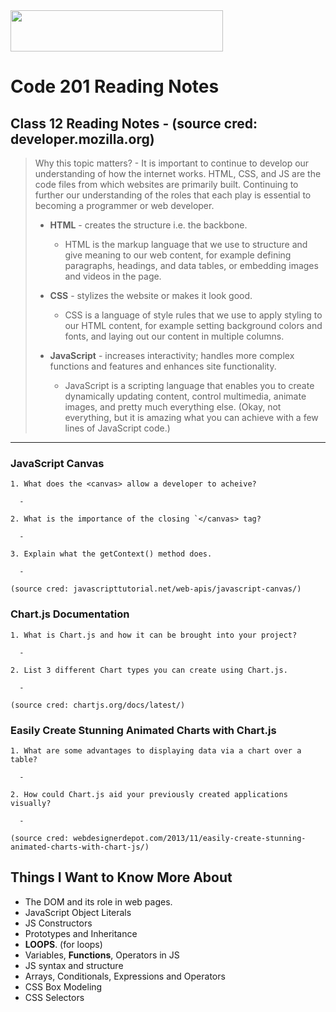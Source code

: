 <img src="https://members-csforall.imgix.net/members/logos/code-fellows-logo-horizontal-2-color-black.png" width="340" height="66">  

# Code 201 Reading Notes

## Class 12 Reading Notes - (source cred: developer.mozilla.org)  

> Why this topic matters? - It is important to continue to develop our understanding of how the internet works. HTML, CSS, and JS are the code files from which websites are primarily built. Continuing to further our understanding of the roles that each play is essential to becoming a programmer or web developer.
>
> - **HTML** - creates the structure i.e. the backbone.
>   - HTML is the markup language that we use to structure and give meaning to our web content, for example defining paragraphs, headings, and data tables, or embedding images and videos in the page.
> - **CSS** - stylizes the website or makes it look good.
>  
>   - CSS is a language of style rules that we use to apply styling to our HTML content, for example setting background colors and fonts, and laying out our content in multiple columns.
> - **JavaScript** - increases interactivity; handles more complex functions and features and enhances site functionality.
>  
>   - JavaScript is a scripting language that enables you to create dynamically updating content, control multimedia, animate images, and pretty much everything else. (Okay, not everything, but it is amazing what you can achieve with a few lines of JavaScript code.)
>  
---

### JavaScript Canvas

```
1. What does the <canvas> allow a developer to acheive?

  - 

2. What is the importance of the closing `</canvas> tag?

  -

3. Explain what the getContext() method does.

  -

(source cred: javascripttutorial.net/web-apis/javascript-canvas/)
```

### Chart.js Documentation

```
1. What is Chart.js and how it can be brought into your project?

  -

2. List 3 different Chart types you can create using Chart.js.

  -

(source cred: chartjs.org/docs/latest/)
```

### Easily Create Stunning Animated Charts with Chart.js

```
1. What are some advantages to displaying data via a chart over a table?

  -

2. How could Chart.js aid your previously created applications visually?

  -

(source cred: webdesignerdepot.com/2013/11/easily-create-stunning-animated-charts-with-chart-js/)
```


## Things I Want to Know More About

- The DOM and its role in web pages.
- JavaScript Object Literals
- JS Constructors
- Prototypes and Inheritance
- **LOOPS**. (for loops)
- Variables, **Functions**, Operators in JS
- JS syntax and structure
- Arrays, Conditionals, Expressions and Operators
- CSS Box Modeling
- CSS Selectors
